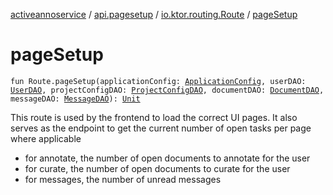 [activeannoservice](../../index.md) / [api.pagesetup](../index.md) / [io.ktor.routing.Route](index.md) / [pageSetup](./page-setup.md)

# pageSetup

`fun Route.pageSetup(applicationConfig: `[`ApplicationConfig`](../../application/-application-config/index.md)`, userDAO: `[`UserDAO`](../../user/-user-d-a-o/index.md)`, projectConfigDAO: `[`ProjectConfigDAO`](../../config/-project-config-d-a-o/index.md)`, documentDAO: `[`DocumentDAO`](../../document/-document-d-a-o/index.md)`, messageDAO: `[`MessageDAO`](../../user.message/-message-d-a-o/index.md)`): `[`Unit`](https://kotlinlang.org/api/latest/jvm/stdlib/kotlin/-unit/index.html)

This route is used by the frontend to load the correct UI pages. It also serves as the endpoint to get the current
number of open tasks per page where applicable

* for annotate, the number of open documents to annotate for the user
* for curate, the number of open documents to curate for the user
* for messages, the number of unread messages
